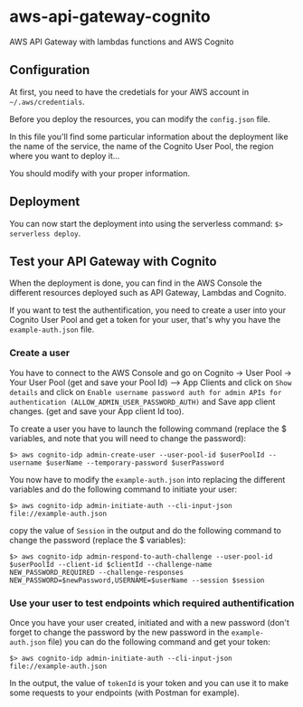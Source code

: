 # aws-api-gateway-cognito
AWS API Gateway with lambdas functions and AWS Cognito

## Configuration

At first, you need to have the credetials for your AWS account in `~/.aws/credentials`.


Before you deploy the resources, you can modify the `config.json` file.

In this file you'll find some particular information about the deployment like the name of the service, the name of the Cognito User Pool, the region where you want to deploy it...

You should modify with your proper information.

## Deployment

You can now start the deployment into using the serverless command: `$> serverless deploy`.

## Test your API Gateway with Cognito

When the deployment is done, you can find in the AWS Console the different resources deployed such as API Gateway, Lambdas and Cognito.

If you want to test the authentification, you need to create a user into your Cognito User Pool and get a token for your user, that's why you have the `example-auth.json` file.

### Create a user

You have to connect to the AWS Console and go on Cognito -> User Pool -> Your User Pool (get and save your Pool Id) --> App Clients and click on `Show details` and click on `Enable username password auth for admin APIs for authentication (ALLOW_ADMIN_USER_PASSWORD_AUTH)` and Save app client changes. (get and save your App client Id too).

To create a user you have to launch the following command (replace the $ variables, and note that you will need to change the password):

`$> aws cognito-idp admin-create-user --user-pool-id $userPoolId --username $userName --temporary-password $userPassword`


You now have to modify the `example-auth.json` into replacing the different variables and do the following command to initiate your user:

`$> aws cognito-idp admin-initiate-auth --cli-input-json file://example-auth.json`

copy the value of `Session` in the output and do the following command to change the password (replace the $ variables):

`$> aws cognito-idp admin-respond-to-auth-challenge --user-pool-id $userPoolId --client-id $clientId --challenge-name NEW_PASSWORD_REQUIRED --challenge-responses NEW_PASSWORD=$newPassword,USERNAME=$userName --session $session`


### Use your user to test endpoints which required authentification

Once you have your user created, initiated and with a new password (don't forget to change the password by the new password in the `example-auth.json` file) you can do the following command and get your token:

`$> aws cognito-idp admin-initiate-auth --cli-input-json file://example-auth.json`

In the output, the value of `tokenId` is your token and you can use it to make some requests to your endpoints (with Postman for example).
